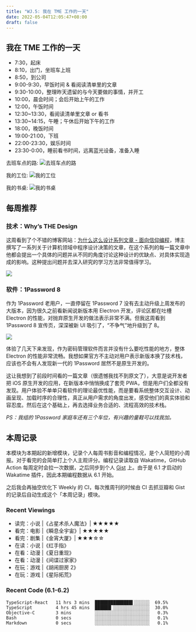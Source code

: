 ```yaml
---
title: "WJ.5: 我在 TME 工作的一天"
date: 2022-05-04T12:05:47+08:00
draft: false
---
```


## 我在 TME 工作的一天


- 7:30，起床
- 8:10，出门，坐班车上班
- 8:50，到公司
- 9:00-9:30，早饭时间 & 看阅读清单里的文章
- 9:30-10:00，整理昨天遗留的与今天要做的事情，并开工
- 10:00，晨会时间；会后开始上午的工作
- 12:00，午饭时间
- 12:30~13:30，看阅读清单里文章 or 看书
- 13:30~14:15，午睡；午休后开始下午的工作
- 18:00，晚饭时间
- 19:00-21:00，下班
- 22:00-23:30，娱乐时间
- 23:30-0:00，睡前看书时间，远离蓝光设备，准备入睡

去班车点的路:
![去班车点的路](https://airing.ursb.me/image/blog/20220604114354.jpg)

我的工位:
![我的工位](https://airing.ursb.me/image/blog/20220604114352.jpg)

我的书桌:
![我的书桌](https://airing.ursb.me/image/blog/20220604114353.jpg)


## 每周推荐

### 技术：Why’s THE Design

这周看到了个不错的博客网站：[为什么这么设计系列文章 - 面向信仰编程](https://draveness.me/whys-the-design/)，博主撰写了一系列关于计算机领域中程序设计决策的文章，在这个系列的每一篇文章中他都会提出一个具体的问题并从不同的角度讨论这种设计的优缺点、对具体实现造成的影响。这种提出问题并去深入研究的学习方法非常值得学习。

![](https://airing.ursb.me/image/blog/20220604113130.png)


###  软件：1Password 8

作为 1Password 老用户，一直停留在 1Password 7 没有去主动升级上周发布的大版本，因为很久之前看新闻说新版本用 Electron 开发，评论区都在吐槽 Electron 的性能，对抛弃原生开发的做法表示非常不满。但我这周看到  1Password 8 宣传页，深深被新 UI 吸引了，“不争气”地升级到了 8。


![](https://airing.ursb.me/image/blog/20220604114351.png)

体验了几天下来发现，作为密码管理软件而言并没有什么要吃性能的地方，整体 Electron 的性能非常流畅。我想如果官方不主动对用户表示新版本换了技术栈，应该也不会有人发现新一代的 1Password 居然不是原生开发的。

这让我想到了前段时间看的一篇文章（很遗憾我找不到原文了），大意是说开发者把 iOS 原生开发的应用，在新版本中悄悄换成了套壳 PWA，但是用户们全都没有发现。用户体验不单单只看软件的理论最优性能，而是要看系统整体交互设计、动画呈现、加载时序的合理性，真正从用户需求的角度出发，感受他们的真实体验和容忍度。然后在这个基础上，再去选择业务合适的、流程高效的技术栈。

*PS：我组的 1Password 家庭车还有三个车位，有兴趣的童鞋可以找我加。*




## 本周记录 

本模块为本期起的新增模块，记录个人每周书影音和编程情况，是个人简短的小周报。对于看完的会简单打上个人主观评分。编程记录读取自 Wakatime，GitHub Action 每周定时会拉一次数据，之后同步到个人 [Gist](https://gist.github.com/airingursb/ca03eaa58db87fc814e0fe6ba3c48215) 上。由于是 6.1 才启动的 Wakatime 插件，因此本期编程数据从 6.1 开始。

之后我会再抽空优化下 Weekly 的 CI，每次推周刊的时候由 CI 去抓豆瓣和 Gist 的记录后自动生成这个「本周记录」模块。

### Recent Viewings

- 读完：小说 |《占星术杀人魔法》| ★★★★★
- 看完：电影 |《瞬息全宇宙》| ★★★★★
- 看完：剧集 |《金宵大厦》| ★★★☆☆
- 在读：小说 |《红手指》
- 在看：动漫 |《夏日重现》
- 在看：动漫 |《间谍过家家》
- 在玩：游戏 |《胡闹厨房 2》
- 在玩：游戏 |《星际拓荒》

### Recent Code (6.1-6.2)

```
TypeScript-React   11 hrs 3 mins  ██████████████▌░░░░░░  69.5%
TypeScript         4 hrs 45 mins  ██████▎░░░░░░░░░░░░░░  30.0%
Objective-C        3 mins         ░░░░░░░░░░░░░░░░░░░░░   0.3%
Bash               0 secs         ░░░░░░░░░░░░░░░░░░░░░   0.1%
Markdown           0 secs         ░░░░░░░░░░░░░░░░░░░░░   0.1%
```